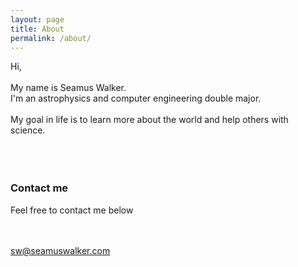 ```yaml
---
layout: page
title: About
permalink: /about/
---
```


Hi,
<br/><br/>
My name is Seamus Walker.
<br/>
I'm an astrophysics and computer engineering double major.
<br/><br/>
My goal in life is to learn more about the world and help others with science.  
<br/><br/><br/>
### Contact me
Feel free to contact me below

<br/><br/>
[sw@seamuswalker.com](mailto:sw@seamuswalker.com)
